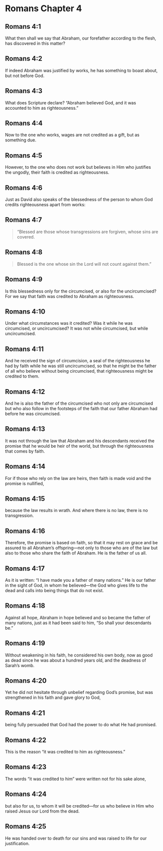 # Romans Chapter 4

## Romans 4:1

What then shall we say that Abraham, our forefather according to the flesh, has discovered in this matter?

## Romans 4:2

If indeed Abraham was justified by works, he has something to boast about, but not before God.

## Romans 4:3

What does Scripture declare? “Abraham believed God, and it was accounted to him as righteousness.”

## Romans 4:4

Now to the one who works, wages are not credited as a gift, but as something due.

## Romans 4:5

However, to the one who does not work but believes in Him who justifies the ungodly, their faith is credited as righteousness.

## Romans 4:6

Just as David also speaks of the blessedness of the person to whom God credits righteousness apart from works:

## Romans 4:7

> “Blessed are those
> whose transgressions are forgiven,
> whose sins are covered.

## Romans 4:8

> Blessed is the one
> whose sin the Lord will not count against them.”

## Romans 4:9

Is this blessedness only for the circumcised, or also for the uncircumcised? For we say that faith was credited to Abraham as righteousness.

## Romans 4:10

Under what circumstances was it credited? Was it while he was circumcised, or uncircumcised? It was not while circumcised, but while uncircumcised.

## Romans 4:11

And he received the sign of circumcision, a seal of the righteousness he had by faith while he was still uncircumcised, so that he might be the father of all who believe without being circumcised, that righteousness might be credited to them.

## Romans 4:12

And he is also the father of the circumcised who not only are circumcised but who also follow in the footsteps of the faith that our father Abraham had before he was circumcised.

## Romans 4:13

It was not through the law that Abraham and his descendants received the promise that he would be heir of the world, but through the righteousness that comes by faith.

## Romans 4:14

For if those who rely on the law are heirs, then faith is made void and the promise is nullified,

## Romans 4:15

because the law results in wrath. And where there is no law, there is no transgression.

## Romans 4:16

Therefore, the promise is based on faith, so that it may rest on grace and be assured to all Abraham’s offspring—not only to those who are of the law but also to those who share the faith of Abraham. He is the father of us all.

## Romans 4:17

As it is written: “I have made you a father of many nations.” He is our father in the sight of God, in whom he believed—the God who gives life to the dead and calls into being things that do not exist.

## Romans 4:18

Against all hope, Abraham in hope believed and so became the father of many nations, just as it had been said to him, “So shall your descendants be.”

## Romans 4:19

Without weakening in his faith, he considered his own body, now as good as dead since he was about a hundred years old, and the deadness of Sarah’s womb.

## Romans 4:20

Yet he did not hesitate through unbelief regarding God’s promise, but was strengthened in his faith and gave glory to God,

## Romans 4:21

being fully persuaded that God had the power to do what He had promised.

## Romans 4:22

This is the reason “it was credited to him as righteousness.”

## Romans 4:23

The words “it was credited to him” were written not for his sake alone,

## Romans 4:24

but also for us, to whom it will be credited—for us who believe in Him who raised Jesus our Lord from the dead.

## Romans 4:25

He was handed over to death for our sins and was raised to life for our justification.

